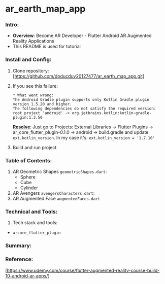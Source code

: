 # ar_earth_map_app

### Intro:

- **Overview**: Become AR Developer - Flutter Android AR Augmented Reality Applications
- This README is used for tutorial

### Install and Config:

1. Clone repository: [https://github.com/doducduy20127477/ar_earth_map_app.git]
2. If you see this failure:

   ```
   * What went wrong:
   The Android Gradle plugin supports only Kotlin Gradle plugin version 1.5.20 and higher.
   The following dependencies do not satisfy the required version:
   root project 'android' -> org.jetbrains.kotlin:kotlin-gradle-plugin:1.3.50
   ```

   <u>**Resolve**</u>: Just go to Projects: External Libraries -> Flutter Plugins ->
   ar_core_flutter_plugin-0.1.0 -> android -> build.gradle and update `ext.kotlin_version`. In my
   case it's: `ext.kotlin_version = '1.7.10'`

3. Build and run project

### Table of Contents:

1. AR Geometric Shapes `geometricShapes.dart`:
   - Sphere
   - Cube
   - Cylinder
2. AR Avengers `avengersCharacters.dart`:
3. AR Augmented Face `augmentedFaces.dart`

### Technical and Tools:

1. Tech stack and tools:

- `arcore_flutter_plugin`

### Summary:

### Reference:

[https://www.udemy.com/course/flutter-augmented-reality-course-build-10-android-ar-apps/]
